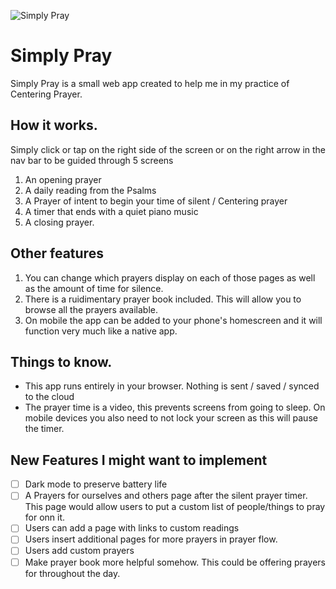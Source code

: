 
![Simply Pray](https://anselm1109.github.io/img/192Icon.png) 

# Simply Pray

Simply Pray is a small web app created to help me in my practice of Centering Prayer. 

## How it works.
Simply click or tap on the right side of the screen or on the right arrow in the nav bar to be guided through 5 screens

1. An opening prayer
2. A daily reading from the Psalms
3. A Prayer of intent to begin your time of silent / Centering prayer
4. A timer that ends with a quiet piano music
5. A closing prayer. 

## Other features
1. You can change which prayers display on each of those pages as well as the amount of time for silence.
2. There is a ruidimentary prayer book included. This will allow you to browse all the prayers available.
3. On mobile the app can be added to your phone's homescreen and it will function very much like a native app. 

## Things to know. 
* This app runs entirely in your browser. Nothing is sent / saved / synced to the cloud
* The prayer time is a video, this prevents screens from going to sleep. On mobile devices you also need to not lock your screen as this will pause the timer. 

## New Features I might want to implement
- [ ] Dark mode to preserve battery life
- [ ] A Prayers for ourselves and others page after the silent prayer timer. This page would allow users to put a custom list of people/things to pray for onn it. 
- [ ] Users can add a page with links to custom readings
- [ ] Users insert additional pages for more prayers in prayer flow.
- [ ] Users add custom prayers 
- [ ] Make prayer book more helpful somehow. This could be offering prayers for throughout the day.